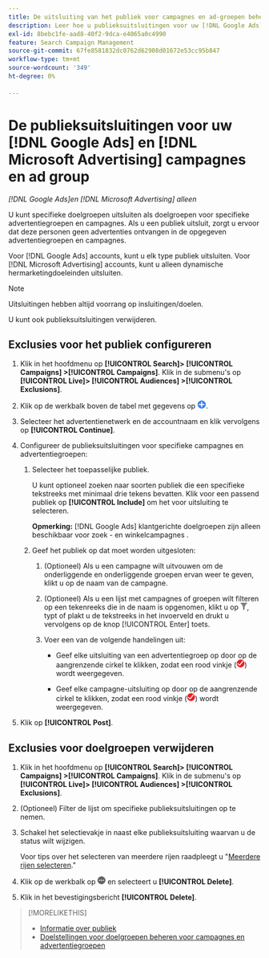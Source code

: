 ```yaml
---
title: De uitsluiting van het publiek voor campagnes en ad-groepen beheren
description: Leer hoe u publieksuitsluitingen voor uw [!DNL Google Ads] en [!DNL Microsoft Advertising] campagnes en ad-hocgroepen.
exl-id: 8bebc1fe-aad8-40f2-9dca-e4065a0c4990
feature: Search Campaign Management
source-git-commit: 67fe8581832dc0762d62908d01672e53cc95b847
workflow-type: tm+mt
source-wordcount: '349'
ht-degree: 0%

---
```


# De publieksuitsluitingen voor uw [!DNL Google Ads] en [!DNL Microsoft Advertising] campagnes en ad group

*[!DNL Google Ads]en [!DNL Microsoft Advertising] alleen*

U kunt specifieke doelgroepen uitsluiten als doelgroepen voor specifieke advertentiegroepen en campagnes. Als u een publiek uitsluit, zorgt u ervoor dat deze personen geen advertenties ontvangen in de opgegeven advertentiegroepen en campagnes.

Voor [!DNL Google Ads] accounts, kunt u elk type publiek uitsluiten. Voor [!DNL Microsoft Advertising] accounts, kunt u alleen dynamische hermarketingdoeleinden uitsluiten.

>[!NOTE]
>
>Uitsluitingen hebben altijd voorrang op insluitingen/doelen.

U kunt ook publieksuitsluitingen verwijderen.

## Exclusies voor het publiek configureren

1. Klik in het hoofdmenu op **[!UICONTROL Search]> [!UICONTROL Campaigns] >[!UICONTROL Campaigns]**. Klik in de submenu&#39;s op **[!UICONTROL Live]> [!UICONTROL Audiences] >[!UICONTROL Exclusions]**.

1. Klik op de werkbalk boven de tabel met gegevens op ![Maken](/help/search-social-commerce/assets/add.png "Maken").

1. Selecteer het advertentienetwerk en de accountnaam en klik vervolgens op **[!UICONTROL Continue]**.

1. Configureer de publieksuitsluitingen voor specifieke campagnes en advertentiegroepen:

   1. Selecteer het toepasselijke publiek.

      U kunt optioneel zoeken naar soorten publiek die een specifieke tekstreeks met minimaal drie tekens bevatten. Klik voor een passend publiek op **[!UICONTROL Include]** om het voor uitsluiting te selecteren.

      **Opmerking:** [!DNL Google Ads] klantgerichte doelgroepen zijn alleen beschikbaar voor zoek - en winkelcampagnes .

   1. Geef het publiek op dat moet worden uitgesloten:

      1. (Optioneel) Als u een campagne wilt uitvouwen om de onderliggende en onderliggende groepen ervan weer te geven, klikt u op de naam van de campagne.

      1. (Optioneel) Als u een lijst met campagnes of groepen wilt filteren op een tekenreeks die in de naam is opgenomen, klikt u op ![Filter](/help/search-social-commerce/assets/filter.png "Filter"), typt of plakt u de tekstreeks in het invoerveld en drukt u vervolgens op de knop [!UICONTROL Enter] toets.

      1. Voer een van de volgende handelingen uit:

         * Geef elke uitsluiting van een advertentiegroep op door op de aangrenzende cirkel te klikken, zodat een rood vinkje (![Uitsluiten](/help/search-social-commerce/assets/exclude.png "Uitsluiten")) wordt weergegeven.

         * Geef elke campagne-uitsluiting op door op de aangrenzende cirkel te klikken, zodat een rood vinkje (![Uitsluiten](/help/search-social-commerce/assets/exclude.png "Uitsluiten")) wordt weergegeven.

1. Klik op **[!UICONTROL Post]**.

## Exclusies voor doelgroepen verwijderen

1. Klik in het hoofdmenu op **[!UICONTROL Search]> [!UICONTROL Campaigns] >[!UICONTROL Campaigns]**. Klik in de submenu&#39;s op **[!UICONTROL Live]> [!UICONTROL Audiences] >[!UICONTROL Exclusions]**.

1. (Optioneel) Filter de lijst om specifieke publieksuitsluitingen op te nemen.

1. Schakel het selectievakje in naast elke publieksuitsluiting waarvan u de status wilt wijzigen.

   Voor tips over het selecteren van meerdere rijen raadpleegt u &quot;[Meerdere rijen selecteren](/help/search-social-commerce/common-tasks/navigation-editing-selection/multiple-rows-select.md).&quot;

1. Klik op de werkbalk op ![Meer handelingen](/help/search-social-commerce/assets/more.png "Meer handelingen") en selecteert u **[!UICONTROL Delete]**.

1. Klik in het bevestigingsbericht **[!UICONTROL Delete]**.

>[!MORELIKETHIS]
>
>* [Informatie over publiek](audience-about.md)
>* [Doelstellingen voor doelgroepen beheren voor campagnes en advertentiegroepen](/help/search-social-commerce/campaign-management/campaigns/audience-targets-manage.md)
